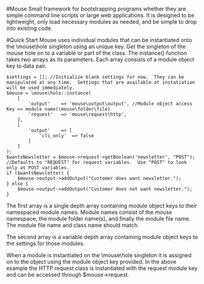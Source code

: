 #Mouse
Small framework for bootstrapping programs whether they are simple command line scripts or large web applications.  It is designed to be lightweight, only load necessary modules as needed, and be simple to drop into existing code.


#Quick Start
Mouse uses individual modules that can be instantiated onto the \mouse\hole singleton using an unique key.  Get the singleton of the mouse hole on to a variable or part of the class.  The instance() function takes two arrays as its parameters.  Each array consists of a module object key to data pair.

	$settings = []; //Initialize blank settings for now.  They can be manipulated at any time.  Settings that are available at instatiation will be used immediately.
	$mouse = \mouse\hole::instance(
		[
			'output'	=> 'mouse\output\output', //Module object access Key => module name(\mouse\folder\file)
			'request'	=> 'mouse\request\http',
		],
		[
			'output'	=> [
				'cli_only'	=> false
			]
		]
	);
	$wantsNewsletter = $mouse->request->getBoolean('newsletter', "POST"); //Defaults to "REQUEST" for request variables.  Use "POST" to look only at POST variables.
	if ($wantsNewsletter) {
		$mouse->output->addOutput("Customer does want newsletter.");
	} else {
		$mouse->output->addOutput("Customer does not want newsletter.");
	}

The first array is a single depth array containing module object keys to their namespaced module names.  Module names consist of the mouse namespace, the module folder name(s), and finally the module file name.  The module file name and class name should match.

The second array is a variable depth array containing module object keys to the settings for those modules.

When a module is instantiated on the \mouse\hole singleton it is assigned on to the object using the module object key provided.  In the above example the HTTP request class is instantiated with the request module key and can be accessed through $mouse->request.